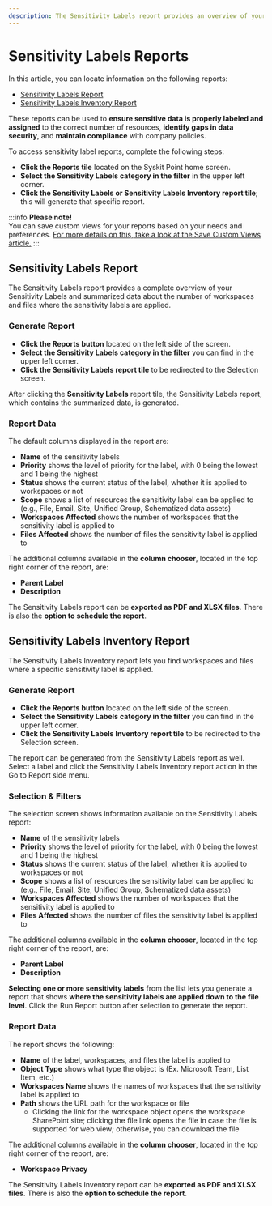 ```yaml
---
description: The Sensitivity Labels report provides an overview of your sensitivity labels.
---
```


# Sensitivity Labels Reports

In this article, you can locate information on the following reports:

* [Sensitivity Labels Report](#sensitivity-labels-report)
* [Sensitivity Labels Inventory Report](#sensitivity-labels-inventory-report)

These reports can be used to **ensure sensitive data is properly labeled and assigned** to the correct number of resources, **identify gaps in data security**, and **maintain compliance** with company policies.

To access sensitivity label reports, complete the following steps:

* **Click the Reports tile** located on the Syskit Point home screen.
* **Select the Sensitivity Labels category in the filter** in the upper left corner.
* **Click the Sensitivity Labels or Sensitivity Labels Inventory report tile**; this will generate that specific report.

:::info
**Please note!**  
You can save custom views for your reports based on your needs and preferences. [For more details on this, take a look at the Save Custom Views article.](../configuration/custom-views.md)
:::

## Sensitivity Labels Report

The Sensitivity Labels report provides a complete overview of your Sensitivity Labels and summarized data about the number of workspaces and files where the sensitivity labels are applied.


### Generate Report

* **Click the Reports button** located on the left side of the screen.
* **Select the Sensitivity Labels category in the filter** you can find in the upper left corner.
* **Click the Sensitivity Labels report tile** to be redirected to the Selection screen.

After clicking the **Sensitivity Labels** report tile, the Sensitivity Labels report, which contains the summarized data, is generated.

### Report Data

The default columns displayed in the report are:    

* **Name** of the sensitivity labels
* **Priority** shows the level of priority for the label, with 0 being the lowest and 1 being the highest
* **Status** shows the current status of the label, whether it is applied to workspaces or not
* **Scope** shows a list of resources the sensitivity label can be applied to (e.g., File, Email, Site, Unified Group, Schematized data assets)
* **Workspaces Affected** shows the number of workspaces that the sensitivity label is applied to
* **Files Affected** shows the number of files the sensitivity label is applied to       


The additional columns available in the **column chooser**, located in the top right corner of the report, are:   
* **Parent Label**
* **Description**

The Sensitivity Labels report can be **exported as PDF and XLSX files**. There is also the **option to schedule the report**.


## Sensitivity Labels Inventory Report

The Sensitivity Labels Inventory report lets you find workspaces and files where a specific sensitivity label is applied.


### Generate Report

* **Click the Reports button** located on the left side of the screen.
* **Select the Sensitivity Labels category in the filter** you can find in the upper left corner.
* **Click the Sensitivity Labels Inventory report tile** to be redirected to the Selection screen.

The report can be generated from the Sensitivity Labels report as well. Select a label and click the Sensitivity Labels Inventory report action in the Go to Report side menu.

### Selection & Filters

The selection screen shows information available on the Sensitivity Labels report:  

* **Name** of the sensitivity labels
* **Priority** shows the level of priority for the label, with 0 being the lowest and 1 being the highest
* **Status** shows the current status of the label, whether it is applied to workspaces or not
* **Scope** shows a list of resources the sensitivity label can be applied to (e.g., File, Email, Site, Unified Group, Schematized data assets)
* **Workspaces Affected** shows the number of workspaces that the sensitivity label is applied to
* **Files Affected** shows the number of files the sensitivity label is applied to       

The additional columns available in the **column chooser**, located in the top right corner of the report, are:  
* **Parent Label**
* **Description**

**Selecting one or more sensitivity labels** from the list lets you generate a report that shows **where the sensitivity labels are applied down to the file level**.  Click the Run Report button after selection to generate the report.

### Report Data

The report shows the following:

* **Name** of the label, workspaces, and files the label is applied to
* **Object Type** shows what type the object is (Ex. Microsoft Team, List Item, etc.)
* **Workspaces Name** shows the names of workspaces that the sensitivity label is applied to
* **Path** shows the URL path for the workspace or file
    * Clicking the link for the workspace object opens the workspace SharePoint site; clicking the file link opens the file in case the file is supported for web view; otherwise, you can download the file

The additional columns available in the **column chooser**, located in the top right corner of the report, are:  
* **Workspace Privacy**

The Sensitivity Labels Inventory report can be **exported as PDF and XLSX files**. There is also the **option to schedule the report**.
